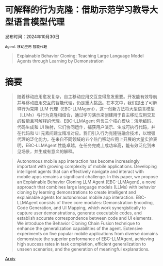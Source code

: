 # 可解释的行为克隆：借助示范学习教导大型语言模型代理

发布时间：2024年10月30日

`Agent` `移动应用` `智能代理`

> Explainable Behavior Cloning: Teaching Large Language Model Agents through Learning by Demonstration

# 摘要

> 随着移动应用愈发复杂，自主移动应用交互变得愈发重要。开发能有效导航并与移动应用交互的智能代理，仍是重大挑战。在本文中，我们提出了可解释行为克隆 LLM 代理（EBC-LLMAgent），这一创新方法将大型语言模型（LLMs）与行为克隆相结合，通过学习演示来创建用于自主移动应用交互的智能且可解释的代理。EBC-LLMAgent 包含三个核心模块：演示编码、代码生成和 UI 映射，它们协同运作，捕获用户演示、生成可执行代码，并在代码和 UI 元素间建立精准对应。我们引入行为克隆链融合技术，以增强代理的泛化能力。在来自不同领域的五个热门移动应用上开展的大量实验表明，EBC-LLMAgent 性能卓越，在任务完成上成功率高，能有效泛化到未见场景，并生成有意义的解释。

> Autonomous mobile app interaction has become increasingly important with growing complexity of mobile applications. Developing intelligent agents that can effectively navigate and interact with mobile apps remains a significant challenge. In this paper, we propose an Explainable Behavior Cloning LLM Agent (EBC-LLMAgent), a novel approach that combines large language models (LLMs) with behavior cloning by learning demonstrations to create intelligent and explainable agents for autonomous mobile app interaction. EBC-LLMAgent consists of three core modules: Demonstration Encoding, Code Generation, and UI Mapping, which work synergistically to capture user demonstrations, generate executable codes, and establish accurate correspondence between code and UI elements. We introduce the Behavior Cloning Chain Fusion technique to enhance the generalization capabilities of the agent. Extensive experiments on five popular mobile applications from diverse domains demonstrate the superior performance of EBC-LLMAgent, achieving high success rates in task completion, efficient generalization to unseen scenarios, and the generation of meaningful explanations.

[Arxiv](https://arxiv.org/abs/2410.22916)